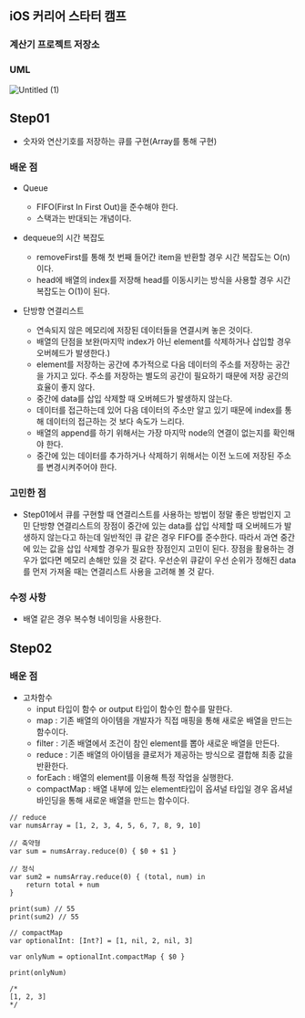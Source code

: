 ## iOS 커리어 스타터 캠프

### 계산기 프로젝트 저장소

### UML
![Untitled (1)](https://user-images.githubusercontent.com/102569735/168732743-61f452f1-0bf0-44c1-9311-90c59a8d754a.jpg)

## Step01
+ 숫자와 연산기호를 저장하는 큐를 구현(Array를 통해 구현)

### 배운 점
+ Queue
  + FIFO(First In First Out)을 준수해야 한다.
  + 스택과는 반대되는 개념이다.

+ dequeue의 시간 복잡도
  + removeFirst를 통해 첫 번째 들어간 item을 반환할 경우 시간 복잡도는 O(n)이다.
  + head에 배열의 index를 저장해 head를 이동시키는 방식을 사용할 경우 시간 복잡도는 O(1)이 된다. 

+ 단방향 연결리스트
  + 연속되지 않은 메모리에 저장된 데이터들을 연결시켜 놓은 것이다.
  + 배열의 단점을 보완(마지막 index가 아닌 element를 삭제하거나 삽입할 경우 오버헤드가 발생한다.)
  + element를 저장하는 공간에 추가적으로 다음 데이터의 주소를 저장하는 공간을 가지고 있다.
주소를 저장하는 별도의 공간이 필요하기 때문에 저장 공간의 효율이 좋지 않다. 
  + 중간에 data를 삽입 삭제할 때 오버헤드가 발생하지 않는다.
  + 데이터를 접근하는데 있어 다음 데이터의 주소만 알고 있기 때문에 index를 통해 데이터의 접근하는 것 보다 속도가 느리다.
  + 배열의 append를 하기 위해서는 가장 마지막 node의 연결이 없는지를 확인해야 한다.
  + 중간에 있는 데이터를 추가하거나 삭제하기 위해서는 이전 노드에 저장된 주소를 변경시켜주어야 한다.

### 고민한 점
+ Step01에서 큐를 구현할 때 연결리스트를 사용하는 방법이 정말 좋은 방법인지 고민
단방향 연결리스트의 장점이 중간에 있는 data를 삽입 삭제할 때 오버헤드가 발생하지 않는다고 하는데 일반적인 큐 같은 경우 FIFO를 준수한다. 따라서 과연 중간에 있는 값을 삽입 삭제할 경우가 필요한 장점인지 고민이 된다. 장점을 활용하는 경우가 없다면 메모리 손해만 있을 것 같다.
우선순위 큐같이 우선 순위가 정해진 data를 먼저 가져올 때는 연결리스트 사용을 고려해 볼 것 같다.

### 수정 사항
+ 배열 같은 경우 복수형 네이밍을 사용한다.


## Step02

### 배운 점
+ 고차함수
  + input 타입이 함수 or output 타입이 함수인 함수를 말한다.
  + map : 기존 배열의 아이템을 개발자가 직접 매핑을 통해 새로운 배열을 만드는 함수이다.
  + filter : 기존 배열에서 조건이 참인 element를 뽑아 새로운 배열을 만든다.
  + reduce : 기존 배열의 아이템을 클로저가 제공하는 방식으로 결합해 최종 값을 반환한다.
  + forEach : 배열의 element를 이용해 특정 작업을 실행한다.
  + compactMap : 배열 내부에 있는 element타입이 옵셔널 타입일 경우 옵셔널 바인딩을 통해 새로운 배열을 만드는 함수이다.
```swift=
// reduce
var numsArray = [1, 2, 3, 4, 5, 6, 7, 8, 9, 10]

// 축약형
var sum = numsArray.reduce(0) { $0 + $1 }

// 정식
var sum2 = numsArray.reduce(0) { (total, num) in
    return total + num
}

print(sum) // 55
print(sum2) // 55

// compactMap
var optionalInt: [Int?] = [1, nil, 2, nil, 3]

var onlyNum = optionalInt.compactMap { $0 }

print(onlyNum)

/*
[1, 2, 3]
*/
```

